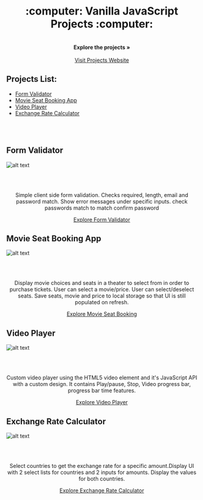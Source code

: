 
<p align="center">
  <h1 align="center">:computer: Vanilla JavaScript Projects :computer:</h1>
  <p align="center">
    <br />
    <strong>Explore the projects »</strong>
    <br />
    <br />
    <a href="https://vanilla-javascript-projects.netlify.app/">Visit Projects Website</a>
  </p>
</p>

## Projects List:

* [Form Validator](#form-validator)
* [Movie Seat Booking App](#movie-seat-booking-app)
* [Video Player](#video-player)
* [Exchange Rate Calculator](#exchange-rate-calculator)

<br />
<br />


## Form Validator
![alt text](https://github.com/zeeshanhshaheen/vanilla-javascript-projects/blob/master/images/form2.PNG)

<br />
<br />


<p align="center">Simple client side form validation. Checks required, length, email and password match. Show error messages under specific inputs. check passwords match to match confirm password</p>
<p align="center">
<a href="https://registrationformvalidation.netlify.app/">Explore Form Validator</a>
</p>

## Movie Seat Booking App
![alt text](https://github.com/zeeshanhshaheen/vanilla-javascript-projects/blob/master/images/seat2.PNG)

<br />
<br />


<p align="center">Display movie choices and seats in a theater to select from in order to purchase tickets. User can select a movie/price. User can select/deselect seats. Save seats, movie and price to local storage so that UI is still populated on refresh.</p>
<p align="center">
<a href="https://seatbookingapp.netlify.app/">Explore Movie Seat Booking</a>
</p>

## Video Player
![alt text](https://github.com/zeeshanhshaheen/vanilla-javascript-projects/blob/master/images/videoplayer.PNG)

<br />
<br />


<p align="center">Custom video player using the HTML5 video element and it's JavaScript API with a custom design. It contains Play/pause, Stop, Video progress bar, progress bar time features.</p>
<p align="center">
<a href="https://customvideo-player.netlify.app/">Explore Video Player</a>
</p>

## Exchange Rate Calculator
![alt text](https://github.com/zeeshanhshaheen/vanilla-javascript-projects/blob/master/images/exchange2.PNG)

<br />
<br />


<p align="center">Select countries to get the exchange rate for a specific amount.Display UI with 2 select lists for countries and 2 inputs for amounts. Display the values for both countries.</p>
<p align="center">
<a href="https://moneyexchangerate.netlify.app/">Explore Exchange Rate Calculator</a>
</p>
 
